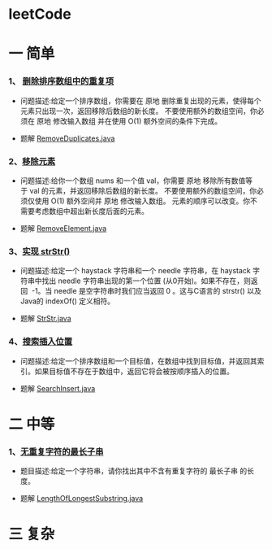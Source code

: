# leetCode
# 一 简单
### 1、 [删除排序数组中的重复项](https://leetcode-cn.com/problems/remove-duplicates-from-sorted-array/)
* 问题描述:给定一个排序数组，你需要在 原地 删除重复出现的元素，使得每个元素只出现一次，返回移除后数组的新长度。
不要使用额外的数组空间，你必须在 原地 修改输入数组 并在使用 O(1) 额外空间的条件下完成。

* 题解 [RemoveDuplicates.java](./src/main/java/com/vincent/leetcode/simple/RemoveDuplicates.java)

### 2、[移除元素](https://leetcode-cn.com/problems/remove-element/)
* 问题描述:给你一个数组 nums 和一个值 val，你需要 原地 移除所有数值等于 val 的元素，并返回移除后数组的新长度。
不要使用额外的数组空间，你必须仅使用 O(1) 额外空间并 原地 修改输入数组。
元素的顺序可以改变。你不需要考虑数组中超出新长度后面的元素。

* 题解 [RemoveElement.java](./src/main/java/com/vincent/leetcode/simple/RemoveElement.java)

### 3、[实现 strStr()](https://leetcode-cn.com/problems/implement-strstr/)  
* 问题描述:给定一个 haystack 字符串和一个 needle 字符串，在 haystack 字符串中找出 needle 字符串出现的第一个位置 (从0开始)。如果不存在，则返回  -1。当 needle 是空字符串时我们应当返回 0 。这与C语言的 strstr() 以及 Java的 indexOf() 定义相符。

* 题解 [StrStr.java](./src/main/java/com/vincent/leetcode/simple/StrStr.java)

### 4、[搜索插入位置](https://leetcode-cn.com/problems/search-insert-position/)
* 问题描述:给定一个排序数组和一个目标值，在数组中找到目标值，并返回其索引。如果目标值不存在于数组中，返回它将会被按顺序插入的位置。

* 题解 [SearchInsert.java](./src/main/java/com/vincent/leetcode/simple/SearchInsert.java)


# 二 中等
### 1、[无重复字符的最长子串](https://leetcode-cn.com/problems/longest-substring-without-repeating-characters/)
* 题目描述:给定一个字符串，请你找出其中不含有重复字符的 最长子串 的长度。

* 题解 [LengthOfLongestSubstring.java](./src/main/java/com/vincent/leetcode/medium/LengthOfLongestSubstring.java)

# 三 复杂
